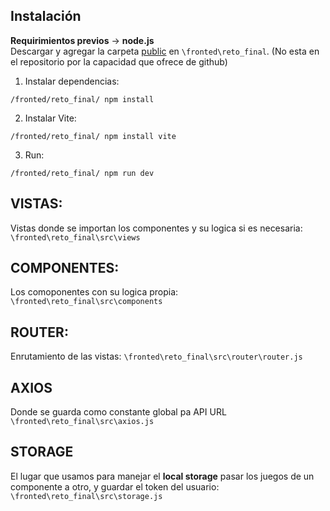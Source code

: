 ## Instalación
**Requirimientos previos** -> **node.js**
</br>
Descargar y agregar la carpeta [public](https://drive.google.com/drive/folders/18ambIQ-h1KyS6eTXYkrEvralO3_KkhLY?usp=sharing) en ``\fronted\reto_final``. (No esta en el repositorio por la capacidad que ofrece de github)
</br> 
1. Instalar dependencias:
 ```npm
 /fronted/reto_final/ npm install
 ```
2. Instalar Vite:
 ```npm
 /fronted/reto_final/ npm install vite
 ```
3. Run:
 ```npm
 /fronted/reto_final/ npm run dev
 ```

## VISTAS:
Vistas donde se importan los componentes y su logica si es necesaria:
``\fronted\reto_final\src\views``
## COMPONENTES:
Los comoponentes con su logica propia:
``\fronted\reto_final\src\components``
## ROUTER:
Enrutamiento de las vistas:
``\fronted\reto_final\src\router\router.js``
## AXIOS
Donde se guarda como constante global pa API URL
``\fronted\reto_final\src\axios.js`` 
## STORAGE
El lugar que usamos para manejar el **local storage** pasar los juegos de un componente a otro, y guardar el token del usuario:
``\fronted\reto_final\src\storage.js``
